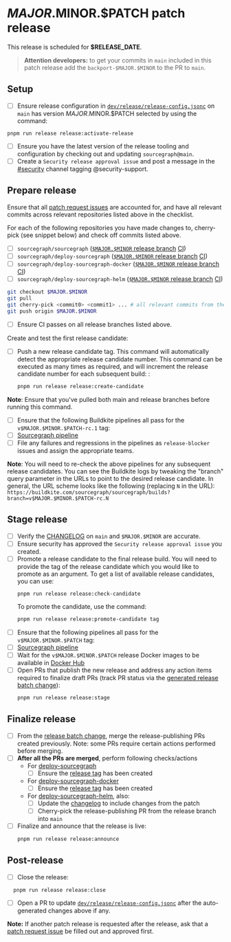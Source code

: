 <!--
DO NOT COPY THIS ISSUE TEMPLATE MANUALLY. Use `pnpm run release tracking:issues` in the `sourcegraph/sourcegraph` repository.

Arguments:
- $MAJOR
- $MINOR
- $PATCH
- $RELEASE_DATE
- $ONE_WORKING_DAY_AFTER_RELEASE
-->

# $MAJOR.$MINOR.$PATCH patch release

This release is scheduled for **$RELEASE_DATE**.

> **Attention developers:** to get your commits in `main` included in this patch release add the `backport-$MAJOR.$MINOR` to the PR to `main`.

## Setup

<!-- Keep in sync with release_issue_template's "Setup" section -->

- [ ] Ensure release configuration in [`dev/release/release-config.jsonc`](https://sourcegraph.com/github.com/sourcegraph/sourcegraph/-/blob/dev/release/release-config.jsonc) on `main` has version $MAJOR.$MINOR.$PATCH selected by using the command:

```shell
pnpm run release release:activate-release
```

- [ ] Ensure you have the latest version of the release tooling and configuration by checking out and updating `sourcegraph@main`.
- [ ] Create a `Security release approval issue` and post a message in the [#security](https://sourcegraph.slack.com/archives/C1JH2BEHZ) channel tagging @security-support.

## Prepare release

Ensure that all [patch request issues](https://github.com/sourcegraph/sourcegraph/issues?q=is%3Aissue+is%3Aopen+sort%3Aupdated-desc+label%3Apatch-release-request) are accounted for, and have all relevant commits across relevant repositories listed above in the checklist.

For each of the following repositories you have made changes to, cherry-pick (see snippet below) and check off commits listed above.

- [ ] `sourcegraph/sourcegraph` ([`$MAJOR.$MINOR` release branch](https://github.com/sourcegraph/sourcegraph/tree/$MAJOR.$MINOR) [CI](https://buildkite.com/sourcegraph/sourcegraph/builds?branch=$MAJOR.$MINOR))
- [ ] `sourcegraph/deploy-sourcegraph` ([`$MAJOR.$MINOR` release branch](https://github.com/sourcegraph/deploy-sourcegraph/tree/$MAJOR.$MINOR) [CI](https://buildkite.com/sourcegraph/deploy-sourcegraph/builds?branch=$MAJOR.$MINOR))
- [ ] `sourcegraph/deploy-sourcegraph-docker` ([`$MAJOR.$MINOR` release branch](https://github.com/sourcegraph/deploy-sourcegraph-docker/tree/$MAJOR.$MINOR) [CI](https://buildkite.com/sourcegraph/deploy-sourcegraph-docker/builds?branch=$MAJOR.$MINOR))
- [ ] `sourcegraph/deploy-sourcegraph-helm` ([`$MAJOR.$MINOR` release branch](https://github.com/sourcegraph/deploy-sourcegraph-helm/tree/release/$MAJOR.$MINOR) [CI](https://buildkite.com/sourcegraph/deploy-sourcegraph-helm/builds?branch=release/$MAJOR.$MINOR))

```sh
git checkout $MAJOR.$MINOR
git pull
git cherry-pick <commit0> <commit1> ... # all relevant commits from the default branch
git push origin $MAJOR.$MINOR
```

- [ ] Ensure CI passes on all release branches listed above.

Create and test the first release candidate:

- [ ] Push a new release candidate tag. This command will automatically detect the appropriate release candidate number. This command can be executed as many times as required, and will increment the release candidate number for each subsequent build: :
  ```sh
  pnpm run release release:create-candidate
  ```

**Note**: Ensure that you've pulled both main and release branches before running this command.

- [ ] Ensure that the following Buildkite pipelines all pass for the `v$MAJOR.$MINOR.$PATCH-rc.1` tag:
- [ ] [Sourcegraph pipeline](https://buildkite.com/sourcegraph/sourcegraph/builds?branch=v$MAJOR.$MINOR.$PATCH-rc.1)
- [ ] File any failures and regressions in the pipelines as `release-blocker` issues and assign the appropriate teams.

**Note**: You will need to re-check the above pipelines for any subsequent release candidates. You can see the Buildkite logs by tweaking the "branch" query parameter in the URLs to point to the desired release candidate. In general, the URL scheme looks like the following (replacing `N` in the URL): `https://buildkite.com/sourcegraph/sourcegraph/builds?branch=v$MAJOR.$MINOR.$PATCH-rc.N`

## Stage release

<!-- Keep in sync with release_issue_template's "Stage release" section -->

- [ ] Verify the [CHANGELOG](https://github.com/sourcegraph/sourcegraph/blob/main/CHANGELOG.md) on `main` and `$MAJOR.$MINOR` are accurate.
- [ ] Ensure security has approved the `Security release approval issue` you created.
- [ ] Promote a release candidate to the final release build. You will need to provide the tag of the release candidate which you would like to promote as an argument. To get a list of available release candidates, you can use:
  ```shell
  pnpm run release release:check-candidate
  ```
  To promote the candidate, use the command:
  ```sh
  pnpm run release release:promote-candidate tag
  ```
- [ ] Ensure that the following pipelines all pass for the `v$MAJOR.$MINOR.$PATCH` tag:
- [ ] [Sourcegraph pipeline](https://buildkite.com/sourcegraph/sourcegraph/builds?branch=v$MAJOR.$MINOR.$PATCH)
- [ ] Wait for the `v$MAJOR.$MINOR.$PATCH` release Docker images to be available in [Docker Hub](https://hub.docker.com/r/sourcegraph/server/tags)
- [ ] Open PRs that publish the new release and address any action items required to finalize draft PRs (track PR status via the [generated release batch change](https://k8s.sgdev.org/organizations/sourcegraph/batch-changes)):
  ```sh
  pnpm run release release:stage
  ```

## Finalize release

<!-- Keep in sync with release_issue_template's "Finalize release" section, except no blog post -->

- [ ] From the [release batch change](https://k8s.sgdev.org/organizations/sourcegraph/batch-changes), merge the release-publishing PRs created previously. Note: some PRs require certain actions performed before merging.
- [ ] **After all the PRs are merged**, perform following checks/actions
  - For [deploy-sourcegraph](https://github.com/sourcegraph/deploy-sourcegraph)
    - [ ] Ensure the [release tag](https://github.com/sourcegraph/deploy-sourcegraph/tags) has been created
  - For [deploy-sourcegraph-docker](https://github.com/sourcegraph/deploy-sourcegraph-docker)
    - [ ] Ensure the [release tag](https://github.com/sourcegraph/deploy-sourcegraph-docker/tags) has been created
  - For [deploy-sourcegraph-helm](https://github.com/sourcegraph/deploy-sourcegraph-helm), also:
    - [ ] Update the [changelog](https://github.com/sourcegraph/deploy-sourcegraph-helm/blob/main/charts/sourcegraph/CHANGELOG.md) to include changes from the patch
    - [ ] Cherry-pick the release-publishing PR from the release branch into `main`
- [ ] Finalize and announce that the release is live:
  ```sh
  pnpm run release release:announce
  ```

## Post-release

- [ ] Close the release:

```shell
  pnpm run release release:close
```

- [ ] Open a PR to update [`dev/release/release-config.jsonc`](https://github.com/sourcegraph/sourcegraph/edit/main/dev/release/release-config.jsonc) after the auto-generated changes above if any.

**Note:** If another patch release is requested after the release, ask that a [patch request issue](https://github.com/sourcegraph/sourcegraph/issues/new?assignees=&labels=team%2Fdistribution&template=request_patch_release.md) be filled out and approved first.
